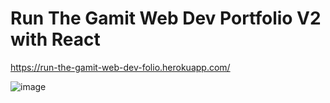 # Run The Gamit Web Dev Portfolio V2 with React

https://run-the-gamit-web-dev-folio.herokuapp.com/

![image](https://user-images.githubusercontent.com/98362675/171307237-1071ba50-1304-431a-b9c2-9d4c1e11c153.png)
